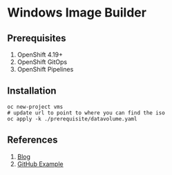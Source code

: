 # Windows Image Builder

## Prerequisites

1. OpenShift 4.19+
2. OpenShift GitOps
3. OpenShift Pipelines

## Installation

```shell
oc new-project vms
# update url to point to where you can find the iso
oc apply -k ./prerequisite/datavolume.yaml
```

## References

1. [Blog](https://developers.redhat.com/articles/2025/08/12/windows-image-building-service-openshift-virtualization#prerequisites)
2. [GitHub Example](https://github.com/ksimon1/windows-image-builder/tree/main)
